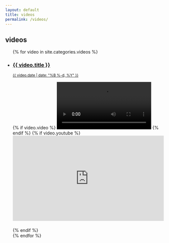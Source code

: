 ```yaml
---
layout: default
title: videos
permalink: /videos/
---
```

## videos
<ul>
{% for video in site.categories.videos %}
<li>
<a href="{{ video.link | default: video.url }}">
<h3>{{ video.title }}</h3>
<p><small>{{ video.date | date: "%B %-d, %Y" }}</small></p>
</a>
{% if video.video %}
<video controls src="{{ video.video }}"></video>
{% endif %}
{% if video.youtube %}
<style>.codegena{position:relative;width:100%;height:0;padding-bottom:56.27198%;margin-bottom:20px}.codegena iframe{position:absolute;top:0;left:0;width:100%;height:100%;}</style><div class="codegena"><iframe width='500' height='294' src="https://www.youtube.com/embed/{{ video.youtube }}?&theme=dark&autohide=2&modestbranding=1&rel=0&iv_load_policy=3" frameborder="0"></iframe></div>
{% endif %}
</li>
{% endfor %}
</ul>
